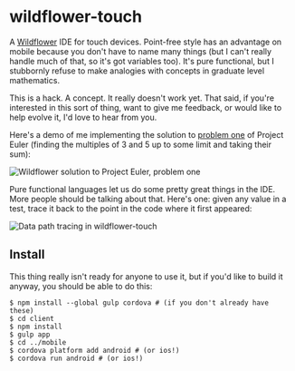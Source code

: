 # wildflower-touch

A [Wildflower](https://github.com/pschanely/wildflower) IDE for touch devices.  Point-free style has an advantage on mobile because you don't have to name many things (but I can't really handle much of that, so it's got variables too).  It's pure functional, but I stubbornly refuse to make analogies with concepts in graduate level mathematics.

This is a hack.  A concept.  It really doesn't work yet.  That said, if you're interested in this sort of thing, want to give me feedback, or would like to help evolve it, I'd love to hear from you.

Here's a demo of me implementing the solution to [problem one](https://projecteuler.net/problem=1) of Project Euler (finding the multiples of 3 and 5 up to some limit and taking their sum):

![Wildflower solution to Project Euler, problem one](https://raw.githubusercontent.com/pschanely/wildflower-touch/master/eulerone.gif)

Pure functional languages let us do some pretty great things in the IDE.  More people should be talking about that.  Here's one: given any value in a test, trace it back to the point in the code where it first appeared:

![Data path tracing in wildflower-touch](https://raw.githubusercontent.com/pschanely/wildflower-touch/master/datapath.gif)

## Install

This thing really isn't ready for anyone to use it, but if you'd like to build it anyway, you should be able to do this:

```
$ npm install --global gulp cordova # (if you don't already have these)
$ cd client
$ npm install
$ gulp app
$ cd ../mobile
$ cordova platform add android # (or ios!)
$ cordova run android # (or ios!)
```
